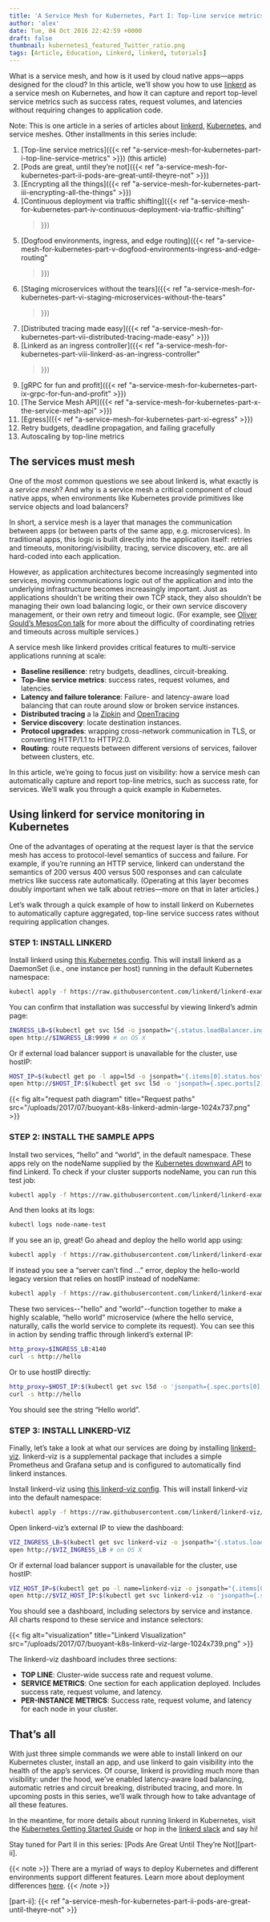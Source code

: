 ```yaml
---
title: 'A Service Mesh for Kubernetes, Part I: Top-line service metrics'
author: 'alex'
date: Tue, 04 Oct 2016 22:42:59 +0000
draft: false
thumbnail: kubernetes1_featured_Twitter_ratio.png
tags: [Article, Education, Linkerd, linkerd, tutorials]
---
```


What is a service mesh, and how is it used by cloud native apps—apps designed
for the cloud? In this article, we’ll show you how to
use [linkerd](https://linkerd.io/) as a service mesh on Kubernetes, and how it
can capture and report top-level service metrics such as success rates, request
volumes, and latencies without requiring changes to application code.

Note: This is one article in a series of articles
about [linkerd](https://linkerd.io/), [Kubernetes](http://kubernetes.io/), and
service meshes. Other installments in this series include:

1. [Top-line service metrics]({{< ref
   "a-service-mesh-for-kubernetes-part-i-top-line-service-metrics" >}}) (this
   article)
2. [Pods are great, until they’re not]({{< ref
   "a-service-mesh-for-kubernetes-part-ii-pods-are-great-until-theyre-not" >}})
3. [Encrypting all the things]({{< ref
   "a-service-mesh-for-kubernetes-part-iii-encrypting-all-the-things" >}})
4. [Continuous deployment via traffic shifting]({{< ref
   "a-service-mesh-for-kubernetes-part-iv-continuous-deployment-via-traffic-shifting"
   >}})
5. [Dogfood environments, ingress, and edge routing]({{< ref
   "a-service-mesh-for-kubernetes-part-v-dogfood-environments-ingress-and-edge-routing"
   >}})
6. [Staging microservices without the tears]({{< ref
   "a-service-mesh-for-kubernetes-part-vi-staging-microservices-without-the-tears"
   >}})
7. [Distributed tracing made easy]({{< ref
   "a-service-mesh-for-kubernetes-part-vii-distributed-tracing-made-easy" >}})
8. [Linkerd as an ingress controller]({{< ref
   "a-service-mesh-for-kubernetes-part-viii-linkerd-as-an-ingress-controller"
   >}})
9. [gRPC for fun and profit]({{< ref
   "a-service-mesh-for-kubernetes-part-ix-grpc-for-fun-and-profit" >}})
10. [The Service Mesh API]({{< ref
    "a-service-mesh-for-kubernetes-part-x-the-service-mesh-api" >}})
11. [Egress]({{< ref "a-service-mesh-for-kubernetes-part-xi-egress" >}})
12. Retry budgets, deadline propagation, and failing gracefully
13. Autoscaling by top-line metrics

## The services must mesh

One of the most common questions we see about linkerd is, what exactly is
a *service mesh*? And why is a service mesh a critical component of cloud native
apps, when environments like Kubernetes provide primitives like service objects
and load balancers?

In short, a service mesh is a layer that manages the communication between apps
(or between parts of the same app, e.g. microservices). In traditional apps,
this logic is built directly into the application itself: retries and timeouts,
monitoring/visibility, tracing, service discovery, etc. are all hard-coded into
each application.

However, as application architectures become increasingly segmented into
services, moving communications logic out of the application and into the
underlying infrastructure becomes increasingly important. Just as applications
shouldn’t be writing their own TCP stack, they also shouldn’t be managing their
own load balancing logic, or their own service discovery management, or their
own retry and timeout logic. (For example, see [Oliver Gould’s MesosCon
talk](https://www.youtube.com/watch?v=VGAFFkn5PiE#t=23m47) for more about the
difficulty of coordinating retries and timeouts across multiple services.)

A service mesh like linkerd provides critical features to multi-service
applications running at scale:

- **Baseline resilience**: retry budgets, deadlines, circuit-breaking.
- **Top-line service metrics**: success rates, request volumes, and latencies.
- **Latency and failure tolerance**: Failure- and latency-aware load balancing
  that can route around slow or broken service instances.
- **Distributed tracing** a
  la [Zipkin](https://github.com/openzipkin/zipkin) and [OpenTracing](http://opentracing.io/)
- **Service discovery**: locate destination instances.
- **Protocol upgrades**: wrapping cross-network communication in TLS, or
  converting HTTP/1.1 to HTTP/2.0.
- **Routing**: route requests between different versions of services, failover
  between clusters, etc.

In this article, we’re going to focus just on visibility: how a service mesh can
automatically capture and report top-line metrics, such as success rate, for
services. We’ll walk you through a quick example in Kubernetes.

## Using linkerd for service monitoring in Kubernetes

One of the advantages of operating at the request layer is that the service mesh
has access to protocol-level semantics of success and failure. For example, if
you’re running an HTTP service, linkerd can understand the semantics of 200
versus 400 versus 500 responses and can calculate metrics like success rate
automatically. (Operating at this layer becomes doubly important when we talk
about retries—more on that in later articles.)

Let’s walk through a quick example of how to install linkerd on Kubernetes to
automatically capture aggregated, top-line service success rates without
requiring application changes.

### STEP 1: INSTALL LINKERD

Install linkerd using [this Kubernetes
config](https://raw.githubusercontent.com/linkerd/linkerd-examples/master/k8s-daemonset/k8s/linkerd.yml).
This will install linkerd as a DaemonSet (i.e., one instance per host) running
in the default Kubernetes namespace:

```bash
kubectl apply -f https://raw.githubusercontent.com/linkerd/linkerd-examples/master/k8s-daemonset/k8s/linkerd.yml
```

You can confirm that installation was successful by viewing linkerd’s admin page:

```bash
INGRESS_LB=$(kubectl get svc l5d -o jsonpath="{.status.loadBalancer.ingress[0].*}")
open http://$INGRESS_LB:9990 # on OS X
```

Or if external load balancer support is unavailable for the cluster, use hostIP:

```bash
HOST_IP=$(kubectl get po -l app=l5d -o jsonpath="{.items[0].status.hostIP}")
open http://$HOST_IP:$(kubectl get svc l5d -o 'jsonpath={.spec.ports[2].nodePort}') # on OS X
```

{{< fig
  alt="request path diagram"
  title="Request paths"
  src="/uploads/2017/07/buoyant-k8s-linkerd-admin-large-1024x737.png" >}}

### STEP 2: INSTALL THE SAMPLE APPS

Install two services, “hello” and “world”, in the default namespace. These apps
rely on the nodeName supplied by the [Kubernetes downward
API](https://kubernetes.io/docs/tasks/inject-data-application/downward-api-volume-expose-pod-information/)
to find Linkerd. To check if your cluster supports nodeName, you can run this
test job:

```bash
kubectl apply -f https://raw.githubusercontent.com/linkerd/linkerd-examples/master/k8s-daemonset/k8s/node-name-test.yml
```

And then looks at its logs:

```bash
kubectl logs node-name-test
```

If you see an ip, great! Go ahead and deploy the hello world app using:

```bash
kubectl apply -f https://raw.githubusercontent.com/linkerd/linkerd-examples/master/k8s-daemonset/k8s/hello-world.yml
```

If instead you see a “server can’t find …” error, deploy the hello-world legacy
version that relies on hostIP instead of nodeName:

```bash
kubectl apply -f https://raw.githubusercontent.com/linkerd/linkerd-examples/master/k8s-daemonset/k8s/hello-world-legacy.yml
```

These two services--"hello" and "world"--function together to make a highly
scalable, “hello world” microservice (where the hello service, naturally, calls
the world service to complete its request). You can see this in action by
sending traffic through linkerd’s external IP:

```bash
http_proxy=$INGRESS_LB:4140
curl -s http://hello
```

Or to use hostIP directly:

```bash
http_proxy=$HOST_IP:$(kubectl get svc l5d -o 'jsonpath={.spec.ports[0].nodePort}')
curl -s http://hello
```

You should see the string “Hello world”.

### STEP 3: INSTALL LINKERD-VIZ

Finally, let’s take a look at what our services are doing by
installing [linkerd-viz](https://github.com/linkerd/linkerd-viz). linkerd-viz is
a supplemental package that includes a simple Prometheus and Grafana setup and
is configured to automatically find linkerd instances.

Install linkerd-viz using [this linkerd-viz
config](https://raw.githubusercontent.com/linkerd/linkerd-viz/master/k8s/linkerd-viz.yml).
This will install linkerd-viz into the default namespace:

```bash
kubectl apply -f https://raw.githubusercontent.com/linkerd/linkerd-viz/master/k8s/linkerd-viz.yml
```

Open linkerd-viz’s external IP to view the dashboard:

```bash
VIZ_INGRESS_LB=$(kubectl get svc linkerd-viz -o jsonpath="{.status.loadBalancer.ingress[0].*}")
open http://$VIZ_INGRESS_LB # on OS X
```

Or if external load balancer support is unavailable for the cluster, use hostIP:

```bash
VIZ_HOST_IP=$(kubectl get po -l name=linkerd-viz -o jsonpath="{.items[0].status.hostIP}")
open http://$VIZ_HOST_IP:$(kubectl get svc linkerd-viz -o 'jsonpath={.spec.ports[0].nodePort}') # on OS X
```

You should see a dashboard, including selectors by service and instance. All
charts respond to these service and instance selectors:

{{< fig
  alt="visualization"
  title="Linkerd Visualization"
  src="/uploads/2017/07/buoyant-k8s-linkerd-viz-large-1024x739.png" >}}

The linkerd-viz dashboard includes three sections:

- **TOP LINE**: Cluster-wide success rate and request volume.
- **SERVICE METRICS**: One section for each application deployed. Includes
  success rate, request volume, and latency.
- **PER-INSTANCE METRICS**: Success rate, request volume, and latency for each
  node in your cluster.

## That’s all

With just three simple commands we were able to install linkerd on our
Kubernetes cluster, install an app, and use linkerd to gain visibility into the
health of the app’s services. Of course, linkerd is providing much more than
visibility: under the hood, we’ve enabled latency-aware load balancing,
automatic retries and circuit breaking, distributed tracing, and more. In
upcoming posts in this series, we’ll walk through how to take advantage of all
these features.

In the meantime, for more details about running linkerd in Kubernetes, visit
the [Kubernetes Getting Started
Guide](https://linkerd.io/getting-started/k8s/) or hop in the [linkerd
slack](http://slack.linkerd.io/) and say hi!

Stay tuned for Part II in this series: [Pods Are Great Until They’re
Not][part-ii].

{{< note >}}
There are a myriad of ways to deploy Kubernetes and different
environments support different features. Learn more about deployment
differences [here](https://discourse.linkerd.io/t/flavors-of-kubernetes).
{{< /note >}}

[part-ii]: {{< ref "a-service-mesh-for-kubernetes-part-ii-pods-are-great-until-theyre-not" >}}

